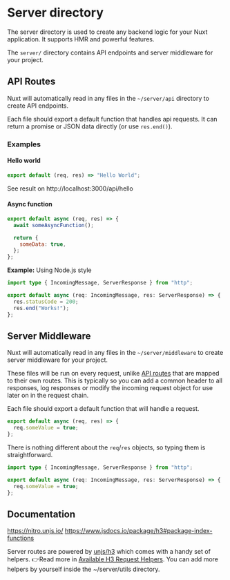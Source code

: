 # Server directory

The server directory is used to create any backend logic for your Nuxt application. It supports HMR and powerful features.

The `server/` directory contains API endpoints and server middleware for your project.

## API Routes

Nuxt will automatically read in any files in the `~/server/api` directory to create API endpoints.

Each file should export a default function that handles api requests. It can return a promise or JSON data directly (or use `res.end()`).

### Examples

#### Hello world

```js [server/api/hello.ts]
export default (req, res) => "Hello World";
```

See result on http://localhost:3000/api/hello

#### Async function

```js [server/api/async.ts]
export default async (req, res) => {
  await someAsyncFunction();

  return {
    someData: true,
  };
};
```

**Example:** Using Node.js style

```ts [server/api/node.ts]
import type { IncomingMessage, ServerResponse } from "http";

export default async (req: IncomingMessage, res: ServerResponse) => {
  res.statusCode = 200;
  res.end("Works!");
};
```

## Server Middleware

Nuxt will automatically read in any files in the `~/server/middleware` to create server middleware for your project.

These files will be run on every request, unlike [API routes](./api) that are mapped to their own routes. This is typically so you can add a common header to all responses, log responses or modify the incoming request object for use later on in the request chain.

Each file should export a default function that will handle a request.

```js
export default async (req, res) => {
  req.someValue = true;
};
```

There is nothing different about the `req`/`res` objects, so typing them is straightforward.

```ts
import type { IncomingMessage, ServerResponse } from "http";

export default async (req: IncomingMessage, res: ServerResponse) => {
  req.someValue = true;
};
```

## Documentation
https://nitro.unjs.io/
https://www.jsdocs.io/package/h3#package-index-functions

Server routes are powered by [unjs/h3](https://github.com/unjs/h3) which comes with a handy set of helpers.
👉Read more in [Available H3 Request Helpers](https://www.jsdocs.io/package/h3#package-index-functions).
You can add more helpers by yourself inside the ~/server/utils directory.
